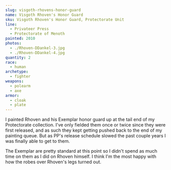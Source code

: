 ```yaml
---
slug: visgoth-rhovens-honor-guard
name: Visgoth Rhoven's Honor Guard
sku: Visgoth Rhoven's Honor Guard, Protectorate Unit
line:
  - Privateer Press
  - Protectorate of Menoth
painted: 2010
photos:
  - ./Rhoven-DDankel-3.jpg
  - ./Rhoven-DDankel-4.jpg
quantity: 2
race:
  - human
archetype:
  - fighter
weapons:
  - polearm
  - axe
armor:
  - cloak
  - plate
---
```


I painted Rhoven and his Exemplar honor guard up at the tail end of my Protectorate collection. I've only fielded them once or twice since they were first released, and as such they kept getting pushed back to the end of my painting queue. But as PP's release schedule slowed the past couple years I was finally able to get to them.

The Exemplar are pretty standard at this point so I didn't spend as much time on them as I did on Rhoven himself. I think I'm the most happy with how the robes over Rhoven's legs turned out.
